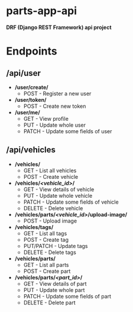 # parts-app-api

**DRF (Django REST Framework) api project**

  

# Endpoints

## /api/user
 - **/user/create/**
   - POST - Register a new user
 - **/user/token/**
    - POST - Create new token
 - **/user/me/**
    - GET - View profile
    - PUT - Update whole user
    - PATCH - Update some fields of user
## /api/vehicles
 - **/vehicles/**
    - GET - List all vehicles
    - POST - Create vehicle
 - **/vehicles/*<vehicle_id>*/**
    - GET - View details of vehicle
    - PUT - Update whole vehicle
    - PATCH - Update some fields of vehicle
    - DELETE - Delete vehicle
 - **/vehicles/parts/*<vehicle_id>*/upload-image/**
    - POST - Upload image
 - **/vehicles/tags/**
    - GET - List all tags
    - POST - Create tag
    - PUT/PATCH - Update tags
    - DELETE - Delete tags
 - **/vehicles/parts/**
    - GET - List all parts
    - POST - Create part
 - **/vehicles/parts/*<part_id>*/**
    - GET - View details of part
    - PUT - Update whole part
    - PATCH - Update some fields of part
    - DELETE - Delete part